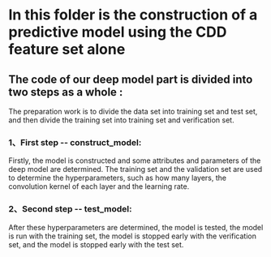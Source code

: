 # In this folder is the construction of a predictive model using the CDD feature set alone

## The code of our deep model part is divided into two steps as a whole :

The preparation work is to divide the data set into training set and test set, and then divide the training set into training set and verification set.

### 1、First step -- construct_model:
Firstly, the model is constructed and some attributes and parameters of the deep model are determined. The training set and the validation set are used to determine the hyperparameters, such as how many layers, the convolution kernel of each layer and the learning rate.

### 2、Second step -- test_model:
After these hyperparameters are determined, the model is tested, the model is run with the training set, the model is stopped early with the verification set, and the model is stopped early with the test set.
